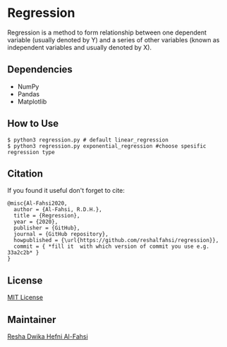 # Regression

Regression is a method to form relationship between one dependent variable (usually denoted by Y) and a series of other variables (known as independent variables and usually denoted by X).

## Dependencies

* NumPy
* Pandas
* Matplotlib

## How to Use

~~~
$ python3 regression.py # default linear_regression
$ python3 regression.py exponential_regression #choose spesific regression type
~~~

## Citation

If you found it useful don't forget to cite:

~~~
@misc{Al-Fahsi2020,
  author = {Al-Fahsi, R.D.H.},
  title = {Regression},
  year = {2020},
  publisher = {GitHub},
  journal = {GitHub repository},
  howpublished = {\url{https://github.com/reshalfahsi/regression}},
  commit = { *fill it  with which version of commit you use e.g. 33a2c2b* }
}
~~~

## License

[MIT License](https://github.com/reshalfahsi/regression/blob/master/LICENSE) 

## Maintainer

[Resha Dwika Hefni Al-Fahsi](mailto:resha.dwika.hefni.alfahsi@mail.ugm.ac.id)



